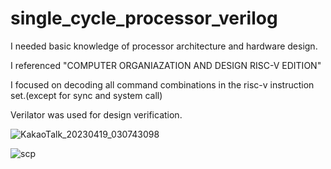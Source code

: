 # single_cycle_processor_verilog



I needed basic knowledge of processor architecture and hardware design.

I referenced "COMPUTER ORGANIAZATION AND DESIGN RISC-V EDITION"

I focused on decoding all command combinations in the risc-v instruction set.(except for sync and system call)

Verilator was used for design verification.

![KakaoTalk_20230419_030743098](https://user-images.githubusercontent.com/76850241/232865800-d0427df3-c478-4a5d-b2fb-5e898b0c45cc.png)



![scp](https://user-images.githubusercontent.com/76850241/232861041-722df8a0-64ed-431e-aafd-448332b5bc41.png)


